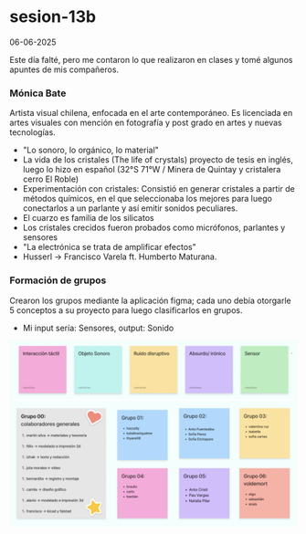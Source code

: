 # sesion-13b
06-06-2025

Este día falté, pero me contaron lo que realizaron en clases y tomé algunos apuntes de mis compañeros.

### Mónica Bate
Artista visual chilena, enfocada en el arte contemporáneo. Es licenciada en artes visuales con mención en fotografía y post grado en artes y nuevas tecnologías.
* "Lo sonoro, lo orgánico, lo material"
* La vida de los cristales (The life of crystals) proyecto de tesis en inglés, luego lo hizo en español (32°S 71°W / Minera de Quintay y cristalera cerro El Roble)
* Experimentación con cristales: Consistió en generar cristales a partir de métodos químicos, en el que seleccionaba los mejores para luego conectarlos a un parlante y así emitir sonidos peculiares.
* El cuarzo es familia de los silicatos
* Los cristales crecidos fueron probados como micrófonos, parlantes y sensores
* "La electrónica se trata de amplificar efectos"
* Husserl -> Francisco Varela ft. Humberto Maturana.

### Formación de grupos
Crearon los grupos mediante la aplicación figma; cada uno debía otorgarle 5 conceptos a su proyecto para luego clasificarlos en grupos. 
* Mi input sería: Sensores, output: Sonido

![conceptos](./archivos/conceptos.png)
![grupos](./archivos/grupos.png)
